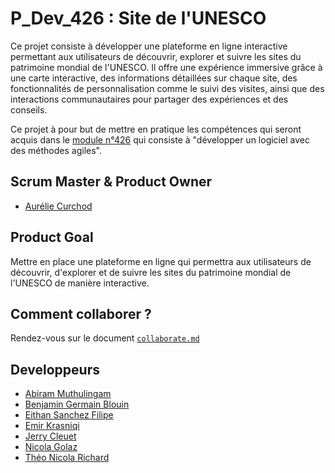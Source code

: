 # P_Dev_426 : Site de l'UNESCO

Ce projet consiste à développer une plateforme en ligne interactive permettant aux utilisateurs de découvrir, explorer et suivre les sites du patrimoine mondial de l'UNESCO. Il offre une expérience immersive grâce à une carte interactive, des informations détaillées sur chaque site, des fonctionnalités de personnalisation comme le suivi des visites, ainsi que des interactions communautaires pour partager des expériences et des conseils.

Ce projet à pour but de mettre en pratique les compétences qui seront acquis dans le [module n°426](https://www.modulbaukasten.ch/module/426/1/fr-FR?title=D%C3%A9velopper-un-logiciel-avec-des-m%C3%A9thodes-agiles) qui consiste à "développer un logiciel avec des méthodes agiles".

## Scrum Master & Product Owner

-   [Aurélie Curchod](https://github.com/zfpacd)

## Product Goal

Mettre en place une plateforme en ligne qui permettra aux utilisateurs de
découvrir, d'explorer et de suivre les sites du patrimoine mondial de
l'UNESCO de manière interactive.

## Comment collaborer ?

Rendez-vous sur le document [`collaborate.md`](./doc/collaborate.md)

## Developpeurs

-   [Abiram Muthulingam](https://github.com/AbiramMuth)
-   [Benjamin Germain Blouin](https://github.com/benjaminnnnnnnnnnnnn)
-   [Eithan Sanchez Filipe](https://github.com/EithanSanchezFilipe)
-   [Emir Krasniqi](https://github.com/EmirKrasniqi06)
-   [Jerry Cleuet](https://github.com/JerryCleuet)
-   [Nicola Golaz](https://github.com/NicolaGolaz)
-   [Théo Nicola Richard](https://github.com/TRichardVD)
